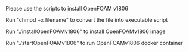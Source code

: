 Please use the scripts to install OpenFOAM v1806

Run "chmod +x filename" to convert the file into executable script

Run "./installOpenFOAMv1806" to install OpenFOAMv1806 image

Run "./startOpenFOAMv1806" to run OpenFOAMv1806 docker container
